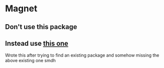 # Magnet

## Don't use this package
## Instead use [this one](https://hex.pm/packages/magnet)

Wrote this after trying to find an existing package and somehow missing the above existing one smdh